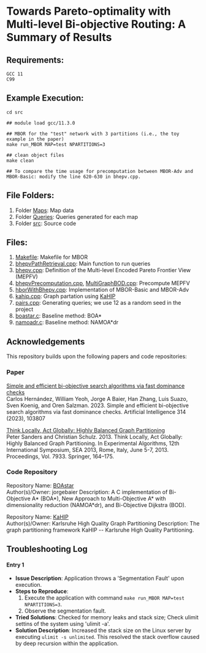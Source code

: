# Towards Pareto-optimality with Multi-level Bi-objective Routing: A Summary of Results #

## Requirements:
```
GCC 11
C99
```
## Example Execution: 
```
cd src

## module load gcc/11.3.0

## MBOR for the "test" network with 3 partitions (i.e., the toy example in the paper)
make run_MBOR MAP=test NPARTITIONS=3

## clean object files
make clean

## To compare the time usage for precomputation between MBOR-Adv and MBOR-Basic: modify the line 620-630 in bhepv.cpp.
```

## File Folders:

1. Folder [Maps](https://github.com/yang-mingzhou/MBOR/tree/master/Maps): Map data
2. Folder [Queries](https://github.com/yang-mingzhou/MBOR/tree/master/Queries): Queries generated for each map
3. Folder [src](https://github.com/yang-mingzhou/MBOR/tree/master/src): Source code

## Files:
1. [Makefile](https://github.com/yang-mingzhou/MBOR/blob/master/src/Makefile): Makefile for MBOR
2. [bhepvPathRetrieval.cpp](https://github.com/yang-mingzhou/MBOR/blob/master/src/bhepvPathRetrieval.cpp): Main function to run queries   
3. [bhepv.cpp](https://github.com/yang-mingzhou/MBOR/blob/master/src/bhepv.cpp): Definition of the Multi-level Encoded Pareto Frontier View (MEPFV) 
4. [bhepvPrecomputation.cpp](https://github.com/yang-mingzhou/MBOR/blob/master/src/bhepvPrecomputation.cpp), [MultiGraphBOD.cpp](https://github.com/yang-mingzhou/MBOR/blob/master/src/MultiGraphBOD.cpp): Precompute MEPFV
5. [hborWithBhepv.cpp](https://github.com/yang-mingzhou/MBOR/blob/master/src/hborWithBhepv.cpp): Implementation of MBOR-Basic and MBOR-Adv
6. [kahip.cpp](https://github.com/yang-mingzhou/MBOR/blob/master/src/kahip.cpp): Graph partation using [KaHIP](https://github.com/KaHIP/KaHIP) 
7. [pairs.cpp](https://github.com/yang-mingzhou/MBOR/blob/master/src/pairs.cpp): Generating queries; we use 12 as a random seed in the project
7. [boastar.c](https://github.com/yang-mingzhou/MBOR/blob/master/src/boastar.c): Baseline method: BOA*
7. [namoadr.c](https://github.com/yang-mingzhou/MBOR/blob/master/src/namoadr.c): Baseline method: NAMOA*dr

## Acknowledgements

This repository builds upon the following papers and code repositories:

### Paper
[Simple and efficient bi-objective search algorithms via fast dominance checks](https://www.sciencedirect.com/science/article/pii/S0004370222001473)  
Carlos Hernández, William Yeoh, Jorge A Baier, Han Zhang, Luis Suazo, Sven
Koenig, and Oren Salzman. 2023. Simple and efficient bi-objective search algorithms via fast dominance checks. Artificial Intelligence 314 (2023), 103807

[Think Locally, Act Globally: Highly
Balanced Graph Partitioning](https://link.springer.com/chapter/10.1007/978-3-642-38527-8_16)  
Peter Sanders and Christian Schulz. 2013. Think Locally, Act Globally: Highly
Balanced Graph Partitioning. In Experimental Algorithms, 12th International
Symposium, SEA 2013, Rome, Italy, June 5-7, 2013. Proceedings, Vol. 7933. Springer,
164–175.

### Code Repository
Repository Name: [BOAstar](https://github.com/jorgebaier/BOAstar/)  
Author(s)/Owner: jorgebaier 
Description: A C implementation of Bi-Objective A* (BOA*), New Approach to Multi-Objective A* with dimensionality reduction (NAMOA*dr), and Bi-Objective Dijkstra (BOD). 

Repository Name: [KaHIP](https://github.com/KaHIP/KaHIP)  
Author(s)/Owner: Karlsruhe High Quality Graph Partitioning 
Description: The graph partitioning framework KaHIP -- Karlsruhe High Quality Partitioning.

## Troubleshooting Log

#### Entry 1
- **Issue Description**: Application throws a 'Segmentation Fault' upon execution.
- **Steps to Reproduce**:
  1. Execute the application with command `make run_MBOR MAP=test NPARTITIONS=3`.
  2. Observe the segmentation fault.
- **Tried Solutions**: Checked for memory leaks and stack size; Check ulimit settins of the system using 'ulimit -a'.
- **Solution Description**: Increased the stack size on the Linux server by executing `ulimit -s unlimited`. This resolved the stack overflow caused by deep recursion within the application.


